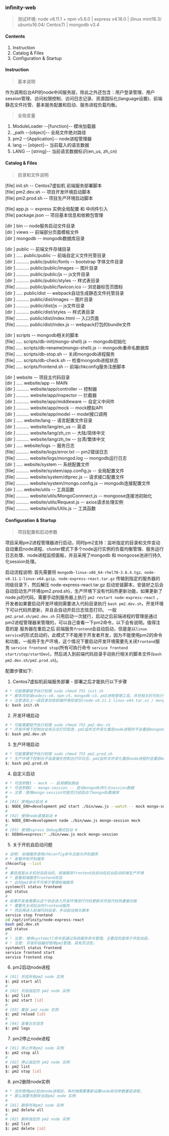 ### infinity-web
>测试环境: node v8.11.1 + npm v5.6.0 | express v4.16.0 | (linux mint18.3/ ubuntu16.04/ Centos7) | mongodb v3.4

#### Contents
1. Instruction
2. Catalog & Files
3. Configuration & Startup

#### Instruction

> 基本说明  

作为调用后台API的node中间服务层，除此之外还包含：用户登录管理、用户session管理、访问权限控制、访问日志记录、资源国际化(language设置)、前端静态文件托管、基本服务配置和启动、服务进程负载均衡。

> 全局变量  

1. ModuleLoader --[function]-- 模块加载器
2. \_path --[object]-- 全局文件绝对路径
3. pm2 --[Application]-- node进程管理器
4. lang -- [object]-- 当前载入的语言数据
4. LANG -- [string]-- 当前语言数据标识(en_us, zh_cn)

#### Catalog & Files
> 目录和文件说明  

[file] init.sh -- Centos7虚拟机 前端服务部署脚本  
[file] pm2.dev.sh -- 项目开发环境启动脚本  
[file] pm2.prod.sh -- 项目生产环境启动脚本  

[file] app.js -- express 实例全局配置 和 中间件引入  
[file] package.json -- 项目基本信息和依赖包管理  

[dir ] bin -- node服务启动文件目录  
[dir ] views -- 前端部分页面模板文件  
[dir ] mongodb -- mongodb数据库目录  

[dir ] public -- 前端文件存储目录  
[dir ] ..... public/public -- 前端自定义文件托管目录  
[dir ] .......... public/public/fonts -- bootstrap 字体文件目录  
[dir ] .......... public/public/images -- 图片目录  
[dir ] .......... public/public/js -- js文件目录  
[dir ] .......... public/public/styles -- 样式表目录  
[file] .......... public/public/favicon.ico -- 浏览器标签页图标    
[dir ] ..... public/dist -- webpack自动生成静态文件托管目录  
[dir ] .......... public/dist/images -- 图片目录  
[dir ] .......... public/dist/js -- js文件目录  
[dir ] .......... public/dist/styles -- 样式表目录  
[file] .......... public/dist/index.html -- 入口页面  
[file] .......... public/dist/index.js -- webpack打包的bundle文件  

[dir ] scripts -- mongodb相关的脚本  
[file] ..... scripts/db-init(mongo-shell).js -- mongodb初始化  
[file] ..... scripts/db-rename(mongo-shell).js -- mongodb重命名数据库  
[file] ..... scripts/db-stop.sh -- 关闭mongodb进程服务  
[file] ..... scripts/db-check.sh -- 检查mongodb进程状态  
[file] ..... scripts/frontend.sh -- 前端chkconfig服务注册脚本  

[dir ] website -- 项目主代码目录  
[dir ] ..... website/app -- MAIN  
[dir ] .......... website/app/controller -- 控制器  
[dir ] .......... website/app/inspector -- 拦截器  
[dir ] .......... website/app/middleware -- 自定义中间件  
[dir ] .......... website/app/mock -- mock模拟API  
[dir ] .......... website/app/model -- model接口调用  
[dir ] ..... website/lang -- 语言配置文件目录  
[dir ] .......... website/lang/en_us -- 英语  
[dir ] .......... website/lang/zh_cn -- 大陆/简体中文  
[dir ] .......... website/lang/zh_tw -- 台湾/繁体中文  
[dir ] ..... website/logs -- 服务日志  
[file] .......... website/logs/error.txt -- pm2错误日志  
[file] .......... website/logs/mongod.log -- mongodb运行日志  
[dir ] ..... website/system -- 系统配置文件  
[file] .......... website/system/app.config.js -- 全局配置文件  
[file] .......... website/system/dtprec.js -- 请求接口配置文件  
[file] .......... website/system/mongo.config.js -- mongodb连接配置文件  
[dir ] ..... website/utils -- 工具函数  
[file] .......... website/utils/MongoConnnect.js -- mongoose连接池初始化  
[file] .......... website/utils/Request.js -- axios请求处理实例  
[file] .......... website/utils/Utils.js -- 工具函数  

#### Configuration & Startup
> 项目配置和启动参数  

项目采用pm2进程管理器进行启动，同时pm2支持：监听指定的目录和文件变动自动重启node进程、cluster模式下多个node运行实例的负载均衡管理、服务运行日志处理、node进程监控面板，并且采用了mongodb 和 mongoose池进行持久化session处理。  

启动流程说明: 首先需要将 `mongodb-linux-x86_64-rhel70-3.6.4.tgz、node-v8.11.1-linux-x64.gzip、node-express-react.tar.gz` 传输到指定的服务器的同级目录下，然后解压 node-express-react.tar.gz 启动安装脚本，安装好之后会自动启动生产环境(pm2.prod.sh)，生产环境下没有代码热更新功能，如果更新了node.js的代码，需要手动到服务器上执行 `pm2 restart node-express-react` ，开发者如果要启动开发环境则需要进入代码目录执行 `bash pm2.dev.sh`，开发环境下可以代码热更新，并且会自动开启日志信息打印。 一般 `pm2.prod.sh/pm2.dev.sh` 只用启动一次就行，启动之后前端进程的管理是通过pm2进程管理器来管理的，可以自己查看一下pm2命令，以下会有说明。值得注意的是 服务器在重启之后 前端服务`frontend`会自动启动，但是是以`linux service`的形式启动的，此模式下不能用于开发者开发，因为不能使用pm2的命令和功能，一般用于生产环境，这个情况下要启动开发环境需要先关闭`frontend`服务 `service frontend stop`(所有可执行命令 `service frontend start/stop/startDev`)，然后进入到前端代码目录手动执行相关的脚本文件(`bash pm2.dev.sh/pm2.prod.sh`)。

配置步骤如下:  

1. Centos7虚拟机前端服务部署 - 部署之后才能执行以下步骤
```sh
# * 可能需要赋予执行权限 sudo chmod 755 init.sh
# * 脚本将安装nodejs-v8、npm-v5、mongodb-v3、pm2进程管理工具，并将相关的可执行文件加入环境变量，最后将自动运行前端服务并监听文件变化
# > 注意请在上一级目录存放前端环境安装包(node-v8.11.1-linux-x64.tar.xz / mongodb-linux-x86_64-3.4.15.tgz)
$: bash init.sh
```

2. 开发环境启动
```sh
# * 可能需要赋予执行权限 sudo chmod 755 pm2.dev.sh
# * 开发环境下控制台会有日志打印信息，pm2监听文件变化重启node进程时不会重启mongodb数据库服务
$: bash pm2.dev.sh
```

3. 生产环境启动
```sh
# * 可能需要赋予执行权限 sudo chmod 755 pm2.prod.sh
# * 生产环境下控制台不会直接在控制台打印日志，pm2监听文件变化重启node进程时会重启mongodb数据库服务
$: bash pm2.prod.sh
```

4. 自定义启动
```sh
# * 可选参数1 - mock -- 启用模拟路由
# * 可选参数2 - mongo-session -- 启动mongodb持久化session数据
# > 注意：使用mongo-session时是否已经启动了mongodb数据库
#
# [01] 使用pm2启动 #
$: NODE_ENV=development pm2 start ./bin/www.js --watch -- mock mongo-session
#
# [02] 使用node直接启动 #
$: NODE_ENV=development node ./bin/www.js mongo-session mock
#
# [03] 使用Express Debug模式启动 #
$: DEBUG=express:* ./bin/www.js mock mongo-session
```

5. 关于开机自启动问题
```sh
# 说明: 前端服务使用chkconfig命令注册为开机服务
# * 查看所有开机服务
chkconfig --list
#
# 重启或是从关机状态启动后，前端服务frontend会自动在后台启动前端生产环境
# * 查看前端服务frontend状态
# * 此时pm2命令不可用于管理前端服务
systemctl status frontend
pm2 status
#
# 如果开发者需要从这个状态进入开发环境进行代码更新并开启代码热重载功能
# * 需要先关闭后台的frontend服务
# * 然后再进入前端代码目录，手动启动相关脚本
service stop frontend
cd /opt/infinity/node-express-react
bash pm2.dev.sh
pm2 status
#
# ! 注意: 使用systemctl命令是通过系统服务命令管理，主要目的是用于开启自启。
# ! 注意: 开发阶段最好使用pm2管理，具有灵活性。
systemctl status frontend
service frontend start
service frontend stop
```

6. pm2启动node进程
```sh
# [01] 开启所有pm2 node 实例
$: pm2 start all
#
# [02] 开启指定的 pm2 node 实例
$: pm2 list
$: pm2 start [id]
#
# [03] 重启 pm2 node 实例
$: pm2 reload [id]
#
# [04] 查看日志信息
$: pm2 logs
```

7. pm2停止node进程
```sh
# [01] 停止所有pm2 node 实例
$: pm2 stop all
#
# [02] 停止指定的 pm2 node 实例
$: pm2 list
$: pm2 stop [id]
```

8. pm2删除node实例
```sh
# * 当你使用pm2启动node进程后，有时候需要重新设置node启动参数重启进程，
# * 那么就要先删除当前pm2 node 实例  
#
# [01] 删除所有pm2 node 实例
$: pm2 delete all
#
# [02] 删除指定的 pm2 node 实例
$: pm2 list
$: pm2 delete [id]
```
